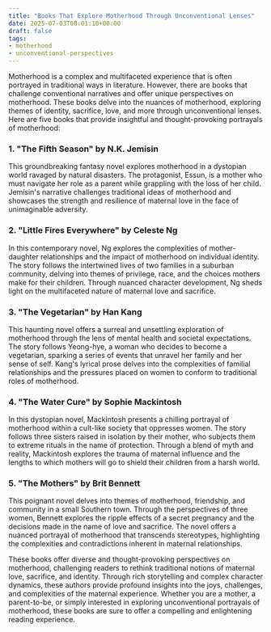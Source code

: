 ```yaml
---
title: "Books That Explore Motherhood Through Unconventional Lenses"
date: 2025-07-03T00:01:10+00:00
draft: false
tags:
- motherhood
- unconventional-perspectives
---
```


Motherhood is a complex and multifaceted experience that is often portrayed in traditional ways in literature. However, there are books that challenge conventional narratives and offer unique perspectives on motherhood. These books delve into the nuances of motherhood, exploring themes of identity, sacrifice, love, and more through unconventional lenses. Here are five books that provide insightful and thought-provoking portrayals of motherhood:

### 1. "The Fifth Season" by N.K. Jemisin

This groundbreaking fantasy novel explores motherhood in a dystopian world ravaged by natural disasters. The protagonist, Essun, is a mother who must navigate her role as a parent while grappling with the loss of her child. Jemisin's narrative challenges traditional ideas of motherhood and showcases the strength and resilience of maternal love in the face of unimaginable adversity.

### 2. "Little Fires Everywhere" by Celeste Ng

In this contemporary novel, Ng explores the complexities of mother-daughter relationships and the impact of motherhood on individual identity. The story follows the intertwined lives of two families in a suburban community, delving into themes of privilege, race, and the choices mothers make for their children. Through nuanced character development, Ng sheds light on the multifaceted nature of maternal love and sacrifice.

### 3. "The Vegetarian" by Han Kang

This haunting novel offers a surreal and unsettling exploration of motherhood through the lens of mental health and societal expectations. The story follows Yeong-hye, a woman who decides to become a vegetarian, sparking a series of events that unravel her family and her sense of self. Kang's lyrical prose delves into the complexities of familial relationships and the pressures placed on women to conform to traditional roles of motherhood.

### 4. "The Water Cure" by Sophie Mackintosh

In this dystopian novel, Mackintosh presents a chilling portrayal of motherhood within a cult-like society that oppresses women. The story follows three sisters raised in isolation by their mother, who subjects them to extreme rituals in the name of protection. Through a blend of myth and reality, Mackintosh explores the trauma of maternal influence and the lengths to which mothers will go to shield their children from a harsh world.

### 5. "The Mothers" by Brit Bennett

This poignant novel delves into themes of motherhood, friendship, and community in a small Southern town. Through the perspectives of three women, Bennett explores the ripple effects of a secret pregnancy and the decisions made in the name of love and sacrifice. The novel offers a nuanced portrayal of motherhood that transcends stereotypes, highlighting the complexities and contradictions inherent in maternal relationships.

These books offer diverse and thought-provoking perspectives on motherhood, challenging readers to rethink traditional notions of maternal love, sacrifice, and identity. Through rich storytelling and complex character dynamics, these authors provide profound insights into the joys, challenges, and complexities of the maternal experience. Whether you are a mother, a parent-to-be, or simply interested in exploring unconventional portrayals of motherhood, these books are sure to offer a compelling and enlightening reading experience.